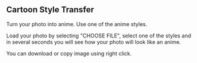 ## Cartoon Style Transfer 

Turn your photo into anime. Use one of the anime styles.

Load your photo by selecting  "CHOOSE FILE", select one of the styles and in several seconds you will see how your photo will look like an anime.

You can download or copy image using right click.
